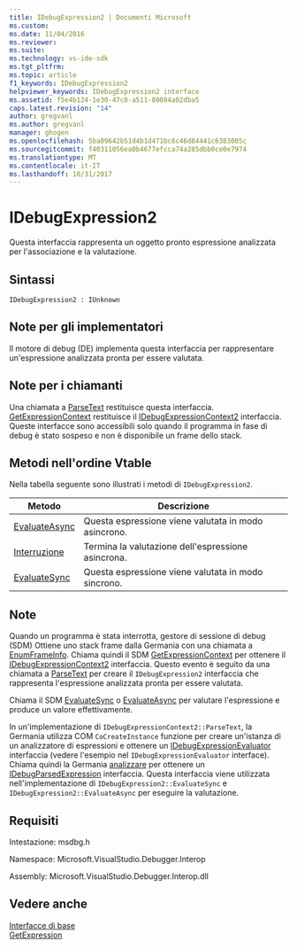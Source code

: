 ```yaml
---
title: IDebugExpression2 | Documenti Microsoft
ms.custom: 
ms.date: 11/04/2016
ms.reviewer: 
ms.suite: 
ms.technology: vs-ide-sdk
ms.tgt_pltfrm: 
ms.topic: article
f1_keywords: IDebugExpression2
helpviewer_keywords: IDebugExpression2 interface
ms.assetid: f5e4b124-1e30-47c8-a511-80084a02dba5
caps.latest.revision: "14"
author: gregvanl
ms.author: gregvanl
manager: ghogen
ms.openlocfilehash: 5ba89642b51d4b1d471bc6c46d84441c6383005c
ms.sourcegitcommit: f40311056ea0b4677efcca74a285dbb0ce0e7974
ms.translationtype: MT
ms.contentlocale: it-IT
ms.lasthandoff: 10/31/2017
---
```

# <a name="idebugexpression2"></a>IDebugExpression2
Questa interfaccia rappresenta un oggetto pronto espressione analizzata per l'associazione e la valutazione.  
  
## <a name="syntax"></a>Sintassi  
  
```  
IDebugExpression2 : IUnknown  
```  
  
## <a name="notes-for-implementers"></a>Note per gli implementatori  
 Il motore di debug (DE) implementa questa interfaccia per rappresentare un'espressione analizzata pronta per essere valutata.  
  
## <a name="notes-for-callers"></a>Note per i chiamanti  
 Una chiamata a [ParseText](../../../extensibility/debugger/reference/idebugexpressioncontext2-parsetext.md) restituisce questa interfaccia. [GetExpressionContext](../../../extensibility/debugger/reference/idebugstackframe2-getexpressioncontext.md) restituisce il [IDebugExpressionContext2](../../../extensibility/debugger/reference/idebugexpressioncontext2.md) interfaccia. Queste interfacce sono accessibili solo quando il programma in fase di debug è stato sospeso e non è disponibile un frame dello stack.  
  
## <a name="methods-in-vtable-order"></a>Metodi nell'ordine Vtable  
 Nella tabella seguente sono illustrati i metodi di `IDebugExpression2`.  
  
|Metodo|Descrizione|  
|------------|-----------------|  
|[EvaluateAsync](../../../extensibility/debugger/reference/idebugexpression2-evaluateasync.md)|Questa espressione viene valutata in modo asincrono.|  
|[Interruzione](../../../extensibility/debugger/reference/idebugexpression2-abort.md)|Termina la valutazione dell'espressione asincrona.|  
|[EvaluateSync](../../../extensibility/debugger/reference/idebugexpression2-evaluatesync.md)|Questa espressione viene valutata in modo sincrono.|  
  
## <a name="remarks"></a>Note  
 Quando un programma è stata interrotta, gestore di sessione di debug (SDM) Ottiene uno stack frame dalla Germania con una chiamata a [EnumFrameInfo](../../../extensibility/debugger/reference/idebugthread2-enumframeinfo.md). Chiama quindi il SDM [GetExpressionContext](../../../extensibility/debugger/reference/idebugstackframe2-getexpressioncontext.md) per ottenere il [IDebugExpressionContext2](../../../extensibility/debugger/reference/idebugexpressioncontext2.md) interfaccia. Questo evento è seguito da una chiamata a [ParseText](../../../extensibility/debugger/reference/idebugexpressioncontext2-parsetext.md) per creare il `IDebugExpression2` interfaccia che rappresenta l'espressione analizzata pronta per essere valutata.  
  
 Chiama il SDM [EvaluateSync](../../../extensibility/debugger/reference/idebugexpression2-evaluatesync.md) o [EvaluateAsync](../../../extensibility/debugger/reference/idebugexpression2-evaluateasync.md) per valutare l'espressione e produce un valore effettivamente.  
  
 In un'implementazione di `IDebugExpressionContext2::ParseText`, la Germania utilizza COM `CoCreateInstance` funzione per creare un'istanza di un analizzatore di espressioni e ottenere un [IDebugExpressionEvaluator](../../../extensibility/debugger/reference/idebugexpressionevaluator.md) interfaccia (vedere l'esempio nel `IDebugExpressionEvaluator` interface). Chiama quindi la Germania [analizzare](../../../extensibility/debugger/reference/idebugexpressionevaluator-parse.md) per ottenere un [IDebugParsedExpression](../../../extensibility/debugger/reference/idebugparsedexpression.md) interfaccia. Questa interfaccia viene utilizzata nell'implementazione di `IDebugExpression2::EvaluateSync` e `IDebugExpression2::EvaluateAsync` per eseguire la valutazione.  
  
## <a name="requirements"></a>Requisiti  
 Intestazione: msdbg.h  
  
 Namespace: Microsoft.VisualStudio.Debugger.Interop  
  
 Assembly: Microsoft.VisualStudio.Debugger.Interop.dll  
  
## <a name="see-also"></a>Vedere anche  
 [Interfacce di base](../../../extensibility/debugger/reference/core-interfaces.md)   
 [GetExpression](../../../extensibility/debugger/reference/idebugexpressionevaluationcompleteevent2-getexpression.md)